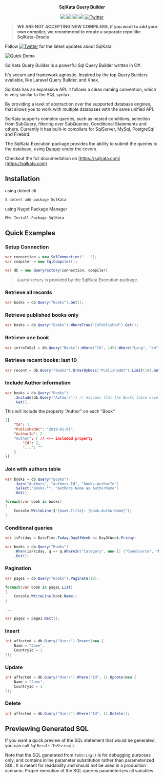 <p align="center">
    <strong>SqlKata Query Builder</strong>
</p>

<p align="center">
    <img src="https://github.com/sqlkata/querybuilder/actions/workflows/build.yml/badge.svg">
    <a href="https://www.nuget.org/packages/SqlKata"><img src="https://img.shields.io/nuget/vpre/SqlKata.svg"></a>
    <a href="https://github.com/sqlkata/querybuilder/network/members"><img src="https://img.shields.io/github/forks/sqlkata/querybuilder"></a>
    <a href="https://github.com/sqlkata/querybuilder/stargazers"><img src="https://img.shields.io/github/stars/sqlkata/querybuilder"></a>
    <a href="https://twitter.com/intent/tweet?text=Wow:&url=https%3A%2F%2Fgithub.com%2Fsqlkata%2Fquerybuilder"><img alt="Twitter" src="https://img.shields.io/twitter/url?label=Tweet%20about%20SqlKata&style=social&url=https%3A%2F%2Fgithub.com%2Fsqlkata%2Fquerybuilder"></a>
</p>



> **WE ARE NOT ACCEPTING NEW COMPILERS, if you want to add your own compiler, we recommend to create a separate repo like SqlKata-Oracle** 

Follow <a href="https://twitter.com/intent/tweet?text=Wow:&url=https%3A%2F%2Fgithub.com%2Fsqlkata%2Fquerybuilder"><img alt="Twitter" src="https://img.shields.io/twitter/url?label=%40ahmadmuzavi&style=social&url=https%3A%2F%2Ftwitter.com%2Fahmadmuzavi"></a> for the latest updates about SqlKata.


![Quick Demo](https://i.imgur.com/jOWD4vk.gif)



SqlKata Query Builder is a powerful Sql Query Builder written in C#.

It's secure and framework agnostic. Inspired by the top Query Builders available, like Laravel Query Builder, and Knex.

SqlKata has an expressive API. it follows a clean naming convention, which is very similar to the SQL syntax.

By providing a level of abstraction over the supported database engines, that allows you to work with multiple databases with the same unified API.

SqlKata supports complex queries, such as nested conditions, selection from SubQuery, filtering over SubQueries, Conditional Statements and others. Currently it has built-in compilers for SqlServer, MySql, PostgreSql and Firebird.

The SqlKata.Execution package provides the ability to submit the queries to the database, using [Dapper](https://github.com/StackExchange/Dapper) under the covers.

Checkout the full documentation on [https://sqlkata.com](https://sqlkata.com)

## Installation

using dotnet cli
```sh
$ dotnet add package SqlKata
```

using Nuget Package Manager
```sh
PM> Install-Package SqlKata
```


## Quick Examples

### Setup Connection

```cs
var connection = new SqlConnection("...");
var compiler = new SqlCompiler();

var db = new QueryFactory(connection, compiler)
```

> `QueryFactory` is provided by the SqlKata.Execution package.

### Retrieve all records
```cs
var books = db.Query("Books").Get();
```

### Retrieve published books only
```cs
var books = db.Query("Books").WhereTrue("IsPublished").Get();
```

### Retrieve one book
```cs
var introToSql = db.Query("Books").Where("Id", 145).Where("Lang", "en").First();
```

### Retrieve recent books: last 10
```cs
var recent = db.Query("Books").OrderByDesc("PublishedAt").Limit(10).Get();
```

### Include Author information
```cs
var books = db.Query("Books")
    .Include(db.Query("Authors")) // Assumes that the Books table have a `AuthorId` column
    .Get();
```

This will include the property "Author" on each "Book"
```json
[{
    "Id": 1,
    "PublishedAt": "2019-01-01",
    "AuthorId": 2
    "Author": { // <-- included property
        "Id": 2,
        "...": ""
    }
}]
```

### Join with authors table

```cs
var books = db.Query("Books")
    .Join("Authors", "Authors.Id", "Books.AuthorId")
    .Select("Books.*", "Authors.Name as AuthorName")
    .Get();

foreach(var book in books)
{
    Console.WriteLine($"{book.Title}: {book.AuthorName}");
}
```

### Conditional queries
```cs
var isFriday = DateTime.Today.DayOfWeek == DayOfWeek.Friday;

var books = db.Query("Books")
    .When(isFriday, q => q.WhereIn("Category", new [] {"OpenSource", "MachineLearning"}))
    .Get();
```

### Pagination

```cs
var page1 = db.Query("Books").Paginate(10);

foreach(var book in page1.List)
{
    Console.WriteLine(book.Name);
}

...

var page2 = page1.Next();
```

### Insert

```cs
int affected = db.Query("Users").Insert(new {
    Name = "Jane",
    CountryId = 1
});
```

### Update

```cs
int affected = db.Query("Users").Where("Id", 1).Update(new {
    Name = "Jane",
    CountryId = 1
});
```

### Delete

```cs
int affected = db.Query("Users").Where("Id", 1).Delete();
```

## Previewing Generated SQL

If you want a quick preview of the SQL statement that would be generated, you can call `SqlResult.ToString()`.

Note that the SQL generated from `ToString()` is for debugging purposes only, and contains inline parameter substitution rather than parameterized SQL. It is meant for readability and should not be used in a production scenario. Proper execution of the SQL queries parameterizes all variables.

